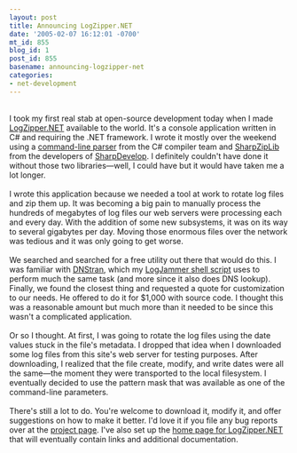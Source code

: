 ```yaml
---
layout: post
title: Announcing LogZipper.NET
date: '2005-02-07 16:12:01 -0700'
mt_id: 855
blog_id: 1
post_id: 855
basename: announcing-logzipper-net
categories:
- net-development
---
```

<br />I took my first real stab at open-source development today when I made <a href="http://www.sourceforge.net/projects/logzipper/">LogZipper.NET</a> available to the world. It's a console application written in C# and requiring the .NET framework. I wrote it mostly over the weekend using a <a href="http://www.gotdotnet.com/Community/UserSamples/Details.aspx?SampleGuid=62a0f27e-274e-4228-ba7f-bc0118ecc41e">command-line parser</a> from the C# compiler team and <a href="http://www.icsharpcode.net/OpenSource/SharpZipLib/Default.aspx">SharpZipLib</a> from the developers of <a href="http://www.icsharpcode.net/OpenSource/SD/">SharpDevelop</a>. I definitely couldn't have done it without those two libraries&#x2014;well, I could have but it would have taken me a lot longer.<br /><br />I wrote this application because we needed a tool at work to rotate log files and zip them up. It was becoming a big pain to manually process the hundreds of megabytes of log files our web servers were processing each and every day. With the addition of some new subsystems, it was on its way to several gigabytes per day. Moving those enormous files over the network was tedious and it was only going to get worse.<br /><br />We searched and searched for a free utility out there that would do this. I was familiar with <a href="http://www.summary.net/soft/dnstran.html">DNStran</a>, which my <a href="/software/shell/LogJammer.cfm">LogJammer shell script</a> uses to perform much the same task (and more since it also does DNS lookup). Finally, we found the closest thing and requested a quote for customization to our needs. He offered to do it for $1,000 with source code. I thought this was a reasonable amount but much more than it needed to be since this wasn't a complicated application.<br /><br />Or so I thought. At first, I was going to rotate the log files using the date values stuck in the file's metadata. I dropped that idea when I downloaded some log files from this site's web server for testing purposes. After downloading, I realized that the file create, modify, and write dates were all the same&#x2014;the moment they were transported to the local filesystem. I eventually decided to use the pattern mask that was available as one of the command-line parameters.<br /><br />There's still a lot to do. You're welcome to download it, modify it, and offer suggestions on how to make it better. I'd love it if you file any bug reports over at the <a href="http://www.sourceforge.net/projects/logzipper/">project page</a>. I've also set up the <a href="/software/LogZipper/">home page for LogZipper.NET</a> that will eventually contain links and additional documentation.<br /><br /><br />
